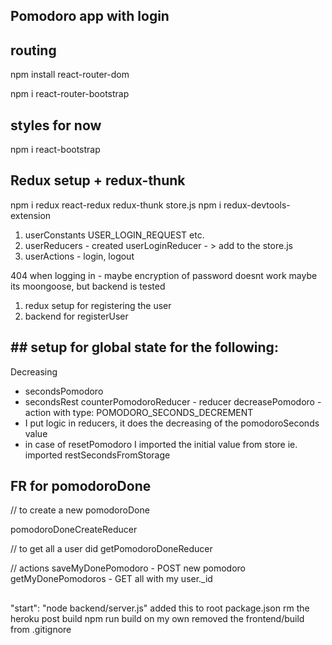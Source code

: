 ## Pomodoro app with login 

## routing
npm install react-router-dom

npm i react-router-bootstrap

## styles for now 
npm i react-bootstrap
## Redux setup + redux-thunk
npm i redux react-redux redux-thunk
store.js
npm i redux-devtools-extension

1. userConstants USER_LOGIN_REQUEST etc.
2. userReducers - created userLoginReducer - > add to the store.js
3. userActions - login, logout

 404 when logging in - maybe encryption of password doesnt work
 maybe its moongoose, but backend is tested

 1. redux setup for registering the user
 2. backend for registerUser 

## ## setup for global state for the following:
Decreasing 
- secondsPomodoro 
- secondsRest 
counterPomodoroReducer - reducer
decreasePomodoro - action with type: POMODORO_SECONDS_DECREMENT
- I put logic in reducers, it does the decreasing of the pomodoroSeconds value
- in case of resetPomodoro I imported the initial value from store ie. imported restSecondsFromStorage


## FR for pomodoroDone
// to create a new pomodoroDone

pomodoroDoneCreateReducer

// to get all a user did
getPomodoroDoneReducer

// actions 
saveMyDonePomodoro - POST new pomodoro
getMyDonePomodoros - GET all with my user._id


## 
"start": "node backend/server.js" added this to root package.json 
rm the heroku post build
npm run build on my own
removed the frontend/build from .gitignore

